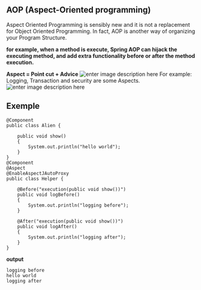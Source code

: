 ## AOP (Aspect-Oriented programming)

Aspect Oriented Programming is sensibly new and it is not a replacement for Object Oriented Programming. In fact, AOP is another way of organizing your Program Structure. 

**for example, when a method is execute, Spring AOP can hijack the executing method, and add extra functionality before or after the method execution.**

**Aspect = Point cut + Advice**
![enter image description here](https://howtodoinjava.com/wp-content/uploads/2015/01/spring-aop-diagram.jpg)
For example: Logging, Transaction and security are some Aspects. 
![enter image description here](https://media.geeksforgeeks.org/wp-content/uploads/20190313112315/Types-of-Advice-in-AOP.jpg)
## Exemple
    @Component
    public class Alien {
    
        public void show()
        {
            System.out.println("hello world");
        }
    }
    @Component
    @Aspect
    @EnableAspectJAutoProxy
    public class Helper {
        
        @Before("execution(public void show())")
        public void logBefore()
        {
            System.out.println("logging before");
        }
        
        @After("execution(public void show())")
        public void logAfter()
        {
            System.out.println("logging after");
        }
    }

**output**

    logging before
    hello world
    logging after
